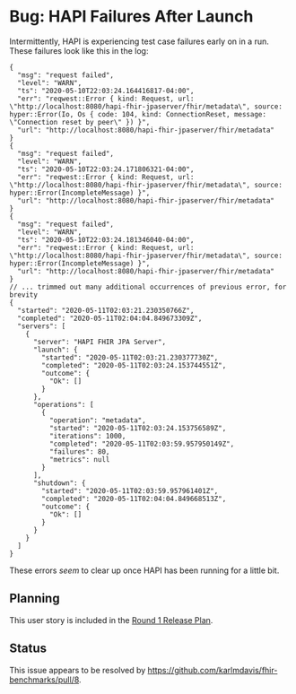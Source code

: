 # Bug: HAPI Failures After Launch

Intermittently, HAPI is experiencing test case failures early on in a run.
These failures look like this in the log:

```
{
  "msg": "request failed",
  "level": "WARN",
  "ts": "2020-05-10T22:03:24.164416817-04:00",
  "err": "reqwest::Error { kind: Request, url: \"http://localhost:8080/hapi-fhir-jpaserver/fhir/metadata\", source: hyper::Error(Io, Os { code: 104, kind: ConnectionReset, message: \"Connection reset by peer\" }) }",
  "url": "http://localhost:8080/hapi-fhir-jpaserver/fhir/metadata"
}
{
  "msg": "request failed",
  "level": "WARN",
  "ts": "2020-05-10T22:03:24.171806321-04:00",
  "err": "reqwest::Error { kind: Request, url: \"http://localhost:8080/hapi-fhir-jpaserver/fhir/metadata\", source: hyper::Error(IncompleteMessage) }",
  "url": "http://localhost:8080/hapi-fhir-jpaserver/fhir/metadata"
}
{
  "msg": "request failed",
  "level": "WARN",
  "ts": "2020-05-10T22:03:24.181346040-04:00",
  "err": "reqwest::Error { kind: Request, url: \"http://localhost:8080/hapi-fhir-jpaserver/fhir/metadata\", source: hyper::Error(IncompleteMessage) }",
  "url": "http://localhost:8080/hapi-fhir-jpaserver/fhir/metadata"
}
// ... trimmed out many additional occurrences of previous error, for brevity
{
  "started": "2020-05-11T02:03:21.230350766Z",
  "completed": "2020-05-11T02:04:04.849673309Z",
  "servers": [
    {
      "server": "HAPI FHIR JPA Server",
      "launch": {
        "started": "2020-05-11T02:03:21.230377730Z",
        "completed": "2020-05-11T02:03:24.153744551Z",
        "outcome": {
          "Ok": []
        }
      },
      "operations": [
        {
          "operation": "metadata",
          "started": "2020-05-11T02:03:24.153756589Z",
          "iterations": 1000,
          "completed": "2020-05-11T02:03:59.957950149Z",
          "failures": 80,
          "metrics": null
        }
      ],
      "shutdown": {
        "started": "2020-05-11T02:03:59.957961401Z",
        "completed": "2020-05-11T02:04:04.849668513Z",
        "outcome": {
          "Ok": []
        }
      }
    }
  ]
}
```

These errors _seem_ to clear up once HAPI has been running for a little bit.


## Planning

This user story is included in the
  [Round 1 Release Plan](../plans/0001-round-1.md).


## Status

This issue appears to be resolved by <https://github.com/karlmdavis/fhir-benchmarks/pull/8>.